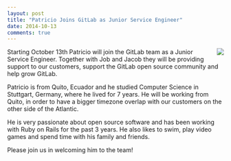 ```yaml
---
layout: post
title: "Patricio Joins GitLab as Junior Service Engineer"
date: 2014-10-13
comments: true
---
```


<img src="/images/team/picture_patricio.png" style="float: right; margin-left: 15px;">

Starting October 13th Patricio will join the GitLab team as a Junior Service Engineer. Together with Job and Jacob
they will be providing support to our customers, support the GitLab open source community and help grow GitLab.

Patricio is from Quito, Ecuador and he studied Computer Science in Stuttgart, Germany, where he lived for 7 years. He will be
working from Quito, in order to have a bigger timezone overlap with our customers on the other side of the Atlantic.

He is very passionate about open source software and has been working with Ruby on Rails for the past 3 years. He also likes
to swim, play video games and spend time with his family and friends.

Please join us in welcoming him to the team!
